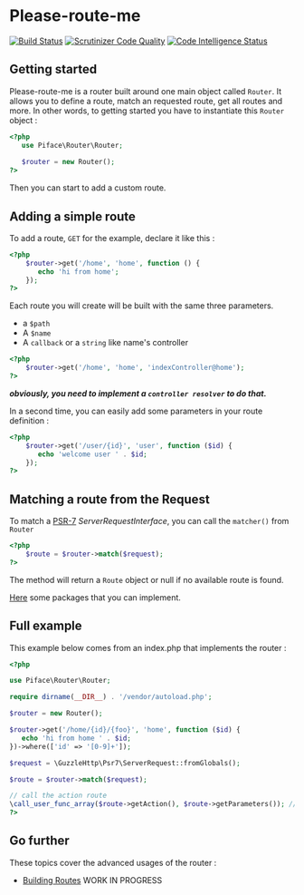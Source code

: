 # Please-route-me

[![Build Status](https://travis-ci.org/pifaace/please-route-me.svg?branch=master)](https://travis-ci.org/pifaace/please-route-me) [![Scrutinizer Code Quality](https://scrutinizer-ci.com/g/pifaace/please-route-me/badges/quality-score.png?b=master)](https://scrutinizer-ci.com/g/pifaace/please-route-me/?branch=master) [![Code Intelligence Status](https://scrutinizer-ci.com/g/pifaace/please-route-me/badges/code-intelligence.svg?b=master)](https://scrutinizer-ci.com/code-intelligence)

## Getting started

Please-route-me is a router built around one main object called `Router`. It allows you to 
define a route, match an requested route, get all routes and more.
In other words, to getting started you have to instantiate this `Router` object :
```php
<?php
   use Piface\Router\Router;
   
   $router = new Router();
?>
```

Then you can start to add a custom route.

## Adding a simple route

To add a route, `GET` for the example, declare it like this :
```php
<?php
    $router->get('/home', 'home', function () {
       echo 'hi from home';
    });
?>
````

Each route you will create will be built with the same three parameters.
* a `$path`
* A `$name`
* A `callback` or a `string` like name's controller

```php
<?php
    $router->get('/home', 'home', 'indexController@home');
?>
```
**_obviously, you need to implement a `controller resolver` to do that._**

In a second time, you can easily add some parameters in your route definition :
```php
<?php
    $router->get('/user/{id}', 'user', function ($id) {
       echo 'welcome user ' . $id;
    });
?>
```

## Matching a route from the Request
To match a [PSR-7](https://www.php-fig.org/psr/psr-7/) _ServerRequestInterface_, 
you can call the `matcher()` from `Router`
```php
<?php
    $route = $router->match($request);
?>
```
The method will return a `Route` object or null if no available route is found.

[Here](https://packagist.org/providers/psr/http-message-implementation) some packages that you can implement.

## Full example

This example below comes from an index.php that implements the router :

```php
<?php

use Piface\Router\Router;

require dirname(__DIR__) . '/vendor/autoload.php';

$router = new Router();

$router->get('/home/{id}/{foo}', 'home', function ($id) {
   echo 'hi from home ' . $id;
})->where(['id' => '[0-9]+']);

$request = \GuzzleHttp\Psr7\ServerRequest::fromGlobals();

$route = $router->match($request);

// call the action route
\call_user_func_array($route->getAction(), $route->getParameters()); // hi from home $id
?>
```

## Go further

These topics cover the advanced usages of the router :
* [Building Routes](https://github.com/pifaace/please-route-me/blob/master/docs/building-routes.md)
WORK IN PROGRESS
